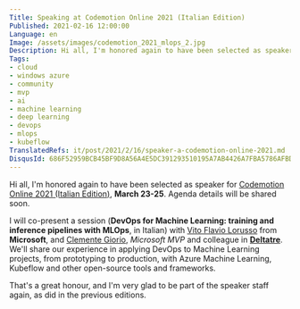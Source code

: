```yaml
---
Title: Speaking at Codemotion Online 2021 (Italian Edition)
Published: 2021-02-16 12:00:00
Language: en
Image: /assets/images/codemotion_2021_mlops_2.jpg
Description: Hi all, I'm honored again to have been selected as speaker for Codemotion Online 2021 (Italian Edition). I will co-present a session about MLOps with Azure Machine Learning and Kubeflow, with Clemente Giorio, my colleague in Deltatre and Microsoft MVP, and Vito Flavio Lorusso from Microsoft. We'll share our experience in applying DevOps to Machine Learning projects, from prototypes to production, with Azure Machine Learning, Kubeflow and other open-source tools and frameworks. That's a great honour, and I'm very glad to be part of the speaker staff again, as did in previous Codemotion editions.
Tags:
- cloud
- windows azure
- community
- mvp
- ai
- machine learning
- deep learning
- devops
- mlops
- kubeflow
TranslatedRefs: it/post/2021/2/16/speaker-a-codemotion-online-2021.md
DisqusId: 686F52959BCB45BF9D8A56A4E5DC391293510195A7AB4426A7FBA5786AFBDE5D
---
```

Hi all, I'm honored again to have been selected as speaker for <a href="https://events.codemotion.com/conferences/online/2021/online-tech-conference-italian-edition-spring/" target="_blank">Codemotion Online 2021 (Italian Edition)</a>, **March 23-25**. Agenda details will be shared soon.

I will co-present a session (**DevOps for Machine Learning: training and inference pipelines with MLOps**, in Italian) with <a href="https://www.linkedin.com/in/vito-flavio-lorusso-a993203/" target="_blank">Vito Flavio Lorusso</a> from **Microsoft**, and <a href="https://www.linkedin.com/in/clemente-giorio-03a61811/" target="_blank">Clemente Giorio</a>, *Microsoft MVP* and colleague in <a href="https://www.deltatre.com" target="_blank">**Deltatre**</a>. We'll share our experience in applying DevOps to Machine Learning projects, from prototyping to production, with Azure Machine Learning, Kubeflow and other open-source tools and frameworks.

That's a great honour, and I'm very glad to be part of the speaker staff again, as did in the previous editions.
